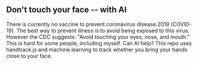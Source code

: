Don't touch your face -- with AI
----------

There is currently no vaccine to prevent coronavirus disease 2019 (COVID-19). The best way to prevent illness is to avoid being exposed to this virus. However the CDC suggests: "Avoid touching your eyes, nose, and mouth." This is hard for some people, including myself. Can AI help? This repo uses handtrack.js and machine learning to track whether you bring your hands close to your face. 
